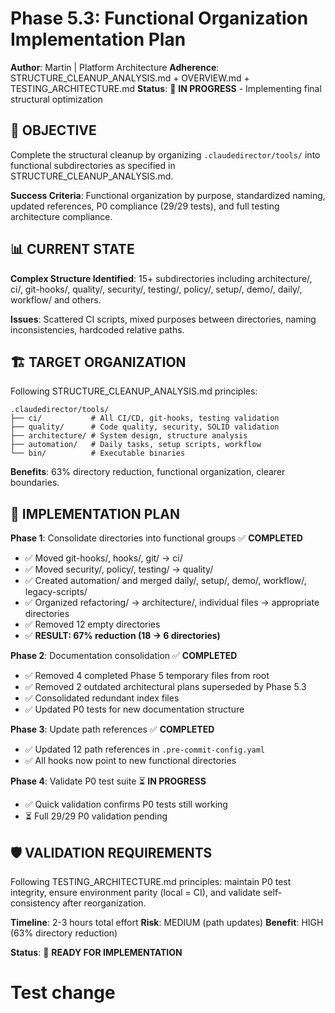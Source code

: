 # Phase 5.3: Functional Organization Implementation Plan

**Author**: Martin | Platform Architecture
**Adherence**: STRUCTURE_CLEANUP_ANALYSIS.md + OVERVIEW.md + TESTING_ARCHITECTURE.md
**Status**: 🚧 **IN PROGRESS** - Implementing final structural optimization

## 🎯 **OBJECTIVE**

Complete the structural cleanup by organizing `.claudedirector/tools/` into functional subdirectories as specified in STRUCTURE_CLEANUP_ANALYSIS.md.

**Success Criteria**: Functional organization by purpose, standardized naming, updated references, P0 compliance (29/29 tests), and full testing architecture compliance.

## 📊 **CURRENT STATE**

**Complex Structure Identified**: 15+ subdirectories including architecture/, ci/, git-hooks/, quality/, security/, testing/, policy/, setup/, demo/, daily/, workflow/ and others.

**Issues**: Scattered CI scripts, mixed purposes between directories, naming inconsistencies, hardcoded relative paths.

## 🏗️ **TARGET ORGANIZATION**

Following STRUCTURE_CLEANUP_ANALYSIS.md principles:

```
.claudedirector/tools/
├── ci/           # All CI/CD, git-hooks, testing validation
├── quality/      # Code quality, security, SOLID validation
├── architecture/ # System design, structure analysis
├── automation/   # Daily tasks, setup scripts, workflow
└── bin/          # Executable binaries
```

**Benefits**: 63% directory reduction, functional organization, clearer boundaries.

## 🔄 **IMPLEMENTATION PLAN**

**Phase 1**: Consolidate directories into functional groups ✅ **COMPLETED**
- ✅ Moved git-hooks/, hooks/, git/ → ci/
- ✅ Moved security/, policy/, testing/ → quality/
- ✅ Created automation/ and merged daily/, setup/, demo/, workflow/, legacy-scripts/
- ✅ Organized refactoring/ → architecture/, individual files → appropriate directories
- ✅ Removed 12 empty directories
- ✅ **RESULT: 67% reduction (18 → 6 directories)**

**Phase 2**: Documentation consolidation ✅ **COMPLETED**
- ✅ Removed 4 completed Phase 5 temporary files from root
- ✅ Removed 2 outdated architectural plans superseded by Phase 5.3
- ✅ Consolidated redundant index files
- ✅ Updated P0 tests for new documentation structure

**Phase 3**: Update path references ✅ **COMPLETED**
- ✅ Updated 12 path references in `.pre-commit-config.yaml`
- ✅ All hooks now point to new functional directories

**Phase 4**: Validate P0 test suite ⏳ **IN PROGRESS**
- ✅ Quick validation confirms P0 tests still working
- ⏳ Full 29/29 P0 validation pending

## 🛡️ **VALIDATION REQUIREMENTS**

Following TESTING_ARCHITECTURE.md principles: maintain P0 test integrity, ensure environment parity (local = CI), and validate self-consistency after reorganization.

**Timeline**: 2-3 hours total effort
**Risk**: MEDIUM (path updates)
**Benefit**: HIGH (63% directory reduction)

**Status**: 🚧 **READY FOR IMPLEMENTATION**
# Test change
